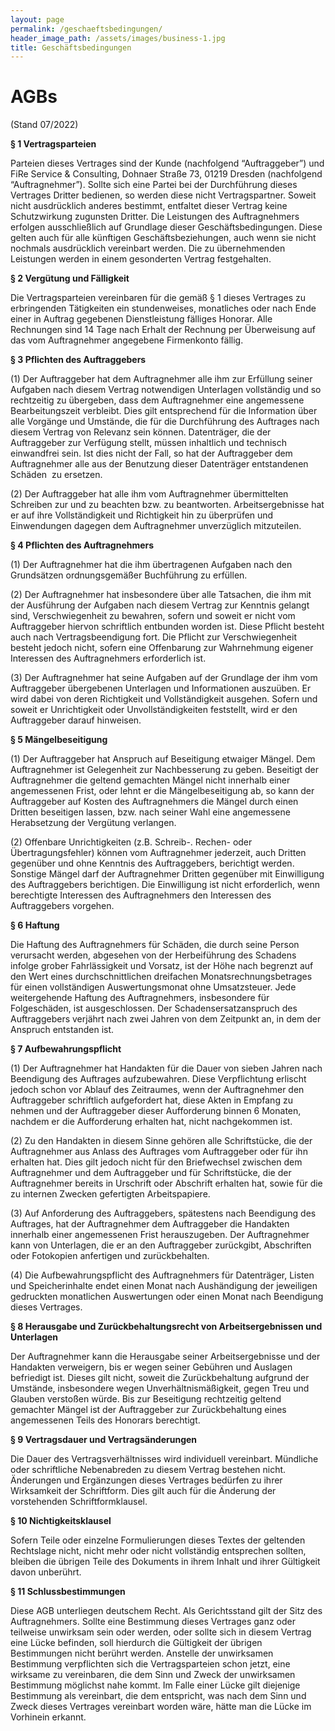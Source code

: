 ```yaml
---
layout: page
permalink: /geschaeftsbedingungen/
header_image_path: /assets/images/business-1.jpg
title: Geschäftsbedingungen
---
```

# AGBs

(Stand 07/2022)

**&sect; 1 Vertragsparteien**

Parteien dieses Vertrages sind der Kunde (nachfolgend “Auftraggeber”) und FiRe Service & Consulting, Dohnaer Stra&szlig;e 73, 01219 Dresden (nachfolgend “Auftragnehmer”). Sollte sich eine Partei bei der Durchführung dieses Vertrages Dritter bedienen, so werden diese nicht Vertragspartner. Soweit nicht ausdrücklich anderes bestimmt, entfaltet dieser Vertrag keine Schutzwirkung zugunsten Dritter. Die Leistungen des Auftragnehmers erfolgen ausschlie&szlig;lich auf Grundlage dieser Geschäftsbedingungen. Diese gelten auch für alle künftigen Geschäftsbeziehungen, auch wenn sie nicht nochmals ausdrücklich vereinbart werden. Die zu übernehmenden Leistungen werden in einem gesonderten Vertrag festgehalten.

**&sect; 2 Vergütung und Fälligkeit**

Die Vertragsparteien vereinbaren für die gemä&szlig; &sect; 1 dieses Vertrages zu erbringenden Tätigkeiten ein stundenweises, monatliches oder nach Ende einer in Auftrag gegebenen Dienstleistung fälliges Honorar. Alle Rechnungen sind 14 Tage nach Erhalt der Rechnung per Überweisung auf das vom Auftragnehmer angegebene Firmenkonto fällig.

**&sect; 3 Pflichten des Auftraggebers**

(1) Der Auftraggeber hat dem Auftragnehmer alle ihm zur Erfüllung seiner Aufgaben nach diesem Vertrag notwendigen Unterlagen vollständig und so rechtzeitig zu übergeben, dass dem Auftragnehmer eine angemessene Bearbeitungszeit verbleibt. Dies gilt entsprechend für die Information über alle Vorgänge und Umstände, die für die Durchführung des Auftrages nach diesem Vertrag von Relevanz sein können. Datenträger, die der Auftraggeber zur Verfügung stellt, müssen inhaltlich und technisch einwandfrei sein. Ist dies nicht der Fall, so hat der Auftraggeber dem Auftragnehmer alle aus der Benutzung dieser Datenträger entstandenen Schäden &nbsp;zu ersetzen.

(2) Der Auftraggeber hat alle ihm vom Auftragnehmer übermittelten Schreiben zur und zu beachten bzw. zu beantworten. Arbeitsergebnisse hat er auf ihre Vollständigkeit und Richtigkeit hin zu überprüfen und Einwendungen dagegen dem Auftragnehmer unverzüglich mitzuteilen.

**&sect; 4 Pflichten des Auftragnehmers**

(1) Der Auftragnehmer hat die ihm übertragenen Aufgaben nach den Grundsätzen ordnungsgemä&szlig;er Buchführung zu erfüllen.

(2) Der Auftragnehmer hat insbesondere über alle Tatsachen, die ihm mit der Ausführung der Aufgaben nach diesem Vertrag zur Kenntnis gelangt sind, Verschwiegenheit zu bewahren, sofern und soweit er nicht vom Auftraggeber hiervon schriftlich entbunden worden ist. Diese Pflicht besteht auch nach Vertragsbeendigung fort. Die Pflicht zur Verschwiegenheit besteht jedoch nicht, sofern eine Offenbarung zur Wahrnehmung eigener Interessen des Auftragnehmers erforderlich ist.

(3) Der Auftragnehmer hat seine Aufgaben auf der Grundlage der ihm vom Auftraggeber übergebenen Unterlagen und Informationen auszuüben. Er wird dabei von deren Richtigkeit und Vollständigkeit ausgehen. Sofern und soweit er Unrichtigkeit oder Unvollständigkeiten feststellt, wird er den Auftraggeber darauf hinweisen.

**&sect; 5 Mängelbeseitigung**

(1) Der Auftraggeber hat Anspruch auf Beseitigung etwaiger Mängel. Dem Auftragnehmer ist Gelegenheit zur Nachbesserung zu geben. Beseitigt der Auftragnehmer die geltend gemachten Mängel nicht innerhalb einer angemessenen Frist, oder lehnt er die Mängelbeseitigung ab, so kann der Auftraggeber auf Kosten des Auftragnehmers die Mängel durch einen Dritten beseitigen lassen, bzw. nach seiner Wahl eine angemessene Herabsetzung der Vergütung verlangen.

(2) Offenbare Unrichtigkeiten (z.B. Schreib-. Rechen- oder Übertragungsfehler) können vom Auftragnehmer jederzeit, auch Dritten gegenüber und ohne Kenntnis des Auftraggebers, berichtigt werden. Sonstige Mängel darf der Auftragnehmer Dritten gegenüber mit Einwilligung des Auftraggebers berichtigen. Die Einwilligung ist nicht erforderlich, wenn berechtigte Interessen des Auftragnehmers den Interessen des Auftraggebers vorgehen.

**&sect; 6 Haftung**

Die Haftung des Auftragnehmers für Schäden, die durch seine Person verursacht werden, abgesehen von der Herbeiführung des Schadens infolge grober Fahrlässigkeit und Vorsatz, ist der Höhe nach begrenzt auf den Wert eines durchschnittlichen dreifachen Monatsrechnungsbetrages für einen vollständigen Auswertungsmonat ohne Umsatzsteuer. Jede weitergehende Haftung des Auftragnehmers, insbesondere für Folgeschäden, ist ausgeschlossen. Der Schadensersatzanspruch des Auftraggebers verjährt nach zwei Jahren von dem Zeitpunkt an, in dem der Anspruch entstanden ist.

**&sect; 7 Aufbewahrungspflicht**

(1) Der Auftragnehmer hat Handakten für die Dauer von sieben Jahren nach Beendigung des Auftrages aufzubewahren. Diese Verpflichtung erlischt jedoch schon vor Ablauf des Zeitraumes, wenn der Auftragnehmer den Auftraggeber schriftlich aufgefordert hat, diese Akten in Empfang zu nehmen und der Auftraggeber dieser Aufforderung binnen 6 Monaten, nachdem er die Aufforderung erhalten hat, nicht nachgekommen ist.

(2) Zu den Handakten in diesem Sinne gehören alle Schriftstücke, die der Auftragnehmer aus Anlass des Auftrages vom Auftraggeber oder für ihn erhalten hat. Dies gilt jedoch nicht für den Briefwechsel zwischen dem Auftragnehmer und dem Auftraggeber und für Schriftstücke, die der Auftragnehmer bereits in Urschrift oder Abschrift erhalten hat, sowie für die zu internen Zwecken gefertigten Arbeitspapiere.

(3) Auf Anforderung des Auftraggebers, spätestens nach Beendigung des Auftrages, hat der Auftragnehmer dem Auftraggeber die Handakten innerhalb einer angemessenen Frist herauszugeben. Der Auftragnehmer kann von Unterlagen, die er an den Auftraggeber zurückgibt, Abschriften oder Fotokopien anfertigen und zurückbehalten.

(4) Die Aufbewahrungspflicht des Auftragnehmers für Datenträger, Listen und Speicherinhalte endet einen Monat nach Aushändigung der jeweiligen gedruckten monatlichen Auswertungen oder einen Monat nach Beendigung dieses Vertrages.

**&sect; 8 Herausgabe und Zurückbehaltungsrecht von Arbeitsergebnissen und Unterlagen**

Der Auftragnehmer kann die Herausgabe seiner Arbeitsergebnisse und der Handakten verweigern, bis er wegen seiner Gebühren und Auslagen befriedigt ist. Dieses gilt nicht, soweit die Zurückbehaltung aufgrund der Umstände, insbesondere wegen Unverhältnismä&szlig;igkeit, gegen Treu und Glauben versto&szlig;en würde. Bis zur Beseitigung rechtzeitig geltend gemachter Mängel ist der Auftraggeber zur Zurückbehaltung eines angemessenen Teils des Honorars berechtigt.

**&sect; 9 Vertragsdauer und Vertragsänderungen**

Die Dauer des Vertragsverhältnisses wird individuell vereinbart. Mündliche oder schriftliche Nebenabreden zu diesem Vertrag bestehen nicht. Änderungen und Ergänzungen dieses Vertrages bedürfen zu ihrer Wirksamkeit der Schriftform. Dies gilt auch für die Änderung der vorstehenden Schriftformklausel.

**&sect; 10 Nichtigkeitsklausel**

Sofern Teile oder einzelne Formulierungen dieses Textes der geltenden Rechtslage nicht, nicht mehr oder nicht vollständig entsprechen sollten, bleiben die übrigen Teile des Dokuments in ihrem Inhalt und ihrer Gültigkeit davon unberührt.

**&sect; 11 Schlussbestimmungen**

Diese AGB unterliegen deutschem Recht. Als Gerichtsstand gilt der Sitz des Auftragnehmers. Sollte eine Bestimmung dieses Vertrages ganz oder teilweise unwirksam sein oder werden, oder sollte sich in diesem Vertrag eine Lücke befinden, soll hierdurch die Gültigkeit der übrigen Bestimmungen nicht berührt werden. Anstelle der unwirksamen Bestimmung verpflichten sich die Vertragsparteien schon jetzt, eine wirksame zu vereinbaren, die dem Sinn und Zweck der unwirksamen Bestimmung möglichst nahe kommt. Im Falle einer Lücke gilt diejenige Bestimmung als vereinbart, die dem entspricht, was nach dem Sinn und Zweck dieses Vertrages vereinbart worden wäre, hätte man die Lücke im Vorhinein erkannt.
